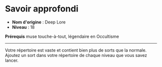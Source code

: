 # Savoir approfondi

 * **Nom d'origine** : Deep Lore
 * **Niveau** : 18


<p><strong>Prérequis</strong> muse touche-à-tout, légendaire en Occultisme</p>
<hr>
<p>Votre répertoire est vaste et contient bien plus de sorts que la normale. Ajoutez un sort dans votre répertoire de chaque niveau que vous savez lancer.</p>